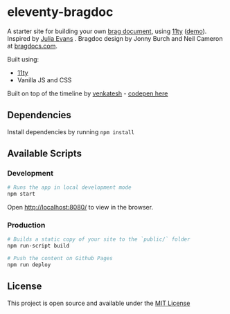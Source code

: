 # eleventy-bragdoc

A starter site for building your own [brag document](https://jvns.ca/blog/brag-documents/), using [11ty](https://www.11ty.dev/) ([demo](https://emilyyleung.github.io/eleventy-bragdoc)). Inspired by [Julia Evans](https://jvns.ca/) . Bragdoc design by Jonny Burch and Neil Cameron at [bragdocs.com](bragdocs.com).

Built using:
- [11ty](https://www.11ty.dev/)
- Vanilla JS and CSS

Built on top of the timeline by [venkatesh](https://codepen.io/venkat06) - [codepen here](https://codepen.io/venkat06/pen/yLBeVqZ?editors=0100)

## Dependencies
Install dependencies by running `npm install`

## Available Scripts
### Development

```bash
# Runs the app in local development mode
npm start
```
Open [http://localhost:8080/](http://localhost:8080/) to view in the browser.

### Production

```bash
# Builds a static copy of your site to the `public/` folder
npm run-script build
```


```bash
# Push the content on Github Pages
npm run deploy
```

## License
This project is open source and available under the [MIT License](https://github.com/emilyyleung/eleventy-bragdoc/blob/main/LICENSE)
